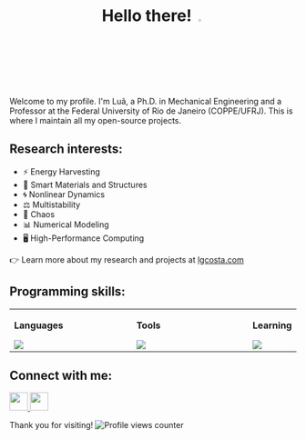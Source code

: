 <h1 align="center">
  Hello there! <a><img src="https://media.giphy.com/media/hvRJCLFzcasrR4ia7z/giphy.gif" width="3%"></a>
</h1>

Welcome to my profile. I'm Luã, a Ph.D. in Mechanical Engineering and a Professor at the Federal University of Rio de Janeiro (COPPE/UFRJ). This is where I maintain all my open-source projects.

## Research interests:
- ⚡️ Energy Harvesting
- 🧠 Smart Materials and Structures
- 🌀 Nonlinear Dynamics
- ⚖️ Multistability
- 🦋 Chaos
- 📊 Numerical Modeling
- 🖥️ High-Performance Computing

👉 Learn more about my research and projects at [lgcosta.com](https://lgcosta.com)

## Programming skills:
<table>
  <tr>
    <td valign="top" width="50%">
      <p><strong>Languages</strong></p>
      <img src="https://skillicons.dev/icons?i=c,py,matlab,octave&perline=4" />
    </td>
    <td valign="top" width="50%">
      <p><strong>Tools</strong></p>
      <img src="https://skillicons.dev/icons?i=git,latex,bash&perline=4" />
    </td>
    <td valign="top" width="50%">
      <p><strong>Learning</strong></p>
      <img src="https://skillicons.dev/icons?i=julia&perline=4" />
    </td>
  </tr>
</table>

## Connect with me:
<p align="left"> 
  <a href="https://www.github.com/lguedesc" target="_blank" rel="noreferrer"> <picture> <source media="(prefers-color-scheme: dark)" srcset="https://raw.githubusercontent.com/danielcranney/readme-generator/main/public/icons/socials/github-dark.svg" /> <source media="(prefers-color-scheme: light)" srcset="https://raw.githubusercontent.com/danielcranney/readme-generator/main/public/icons/socials/github.svg" /> <img src="https://raw.githubusercontent.com/danielcranney/readme-generator/main/public/icons/socials/github.svg" width="32" height="32" /> </picture> </a>
  <a href="https://www.linkedin.com/in/luagcosta" target="_blank" rel="noreferrer"> <picture> <source media="(prefers-color-scheme: dark)" srcset="https://raw.githubusercontent.com/danielcranney/readme-generator/main/public/icons/socials/linkedin-dark.svg" /> <source media="(prefers-color-scheme: light)" srcset="https://raw.githubusercontent.com/danielcranney/readme-generator/main/public/icons/socials/linkedin.svg" /> <img src="https://raw.githubusercontent.com/danielcranney/readme-generator/main/public/icons/socials/linkedin.svg" width="32" height="32" /> </picture> </a>


Thank you for visiting! 
![Profile views counter](https://komarev.com/ghpvc/?username=lguedesc&&style=flat-square)
